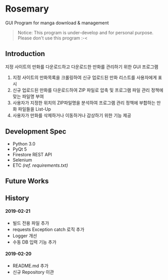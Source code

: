 # Rosemary
GUI Program for manga download & management
> Notice: This program is under-develop and for personal purpose. Please don't use this program :-<

## Introduction

지정 사이트의 만화를 다운로드하고 다운로드한 만화를 관리하기 위한 GUI 프로그램

1. 지정 사이트의 만화목록을 크롤링하여 신규 업로드된 만화 리스트를 사용자에게 표시
2. 신규 업로드된 만화를 다운로드하여 ZIP 파일로 압축 및 프로그램 파일 관리 정책에 맞는 파일명 부여
3. 사용자가 지정한 위치의 ZIP파일명을 분석하여 프로그램 관리 정책에 부합하는 만화 파일들을 List-Up
4. 사용자가 만화를 삭제하거나 이동하거나 감상하기 위한 기능 제공

## Development Spec

- Python 3.0
- PyQt 5
- Firestore REST API
- Selenium
- ETC *(ref. requirements.txt)*

## Future Works

## History
#### 2019-02-21
- 빌드 전용 파일 추가
- requests Exception catch 로직 추가
- Logger 개선
- 수동 DB 입력 기능 추가
#### 2019-02-20
- README.md 추가
- 신규 Repository 이관
